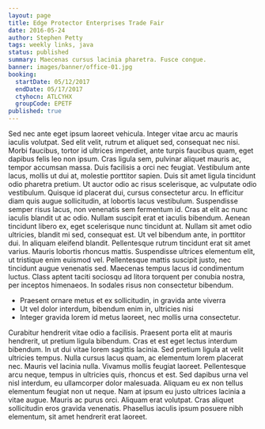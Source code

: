 ```yaml
---
layout: page
title: Edge Protector Enterprises Trade Fair
date: 2016-05-24
author: Stephen Petty
tags: weekly links, java
status: published
summary: Maecenas cursus lacinia pharetra. Fusce congue.
banner: images/banner/office-01.jpg
booking:
  startDate: 05/12/2017
  endDate: 05/17/2017
  ctyhocn: ATLCYHX
  groupCode: EPETF
published: true
---
```

Sed nec ante eget ipsum laoreet vehicula. Integer vitae arcu ac mauris iaculis volutpat. Sed elit velit, rutrum et aliquet sed, consequat nec nisi. Morbi faucibus, tortor id ultrices imperdiet, ante turpis faucibus quam, eget dapibus felis leo non ipsum. Cras ligula sem, pulvinar aliquet mauris ac, tempor accumsan massa. Duis facilisis a orci nec feugiat. Vestibulum ante lacus, mollis ut dui at, molestie porttitor sapien. Duis sit amet ligula tincidunt odio pharetra pretium. Ut auctor odio ac risus scelerisque, ac vulputate odio vestibulum. Quisque id placerat dui, cursus consectetur arcu. In efficitur diam quis augue sollicitudin, at lobortis lacus vestibulum. Suspendisse semper risus lacus, non venenatis sem fermentum id. Cras at elit ac nunc iaculis blandit ut ac odio. Nullam suscipit erat et iaculis bibendum. Aenean tincidunt libero ex, eget scelerisque nunc tincidunt at.
Nullam sit amet odio ultricies, blandit mi sed, consequat est. Ut vel bibendum ante, in porttitor dui. In aliquam eleifend blandit. Pellentesque rutrum tincidunt erat sit amet varius. Mauris lobortis rhoncus mattis. Suspendisse ultrices elementum elit, ut tristique enim euismod vel. Pellentesque mattis suscipit justo, nec tincidunt augue venenatis sed. Maecenas tempus lacus id condimentum luctus. Class aptent taciti sociosqu ad litora torquent per conubia nostra, per inceptos himenaeos. In sodales risus non consectetur bibendum.

* Praesent ornare metus et ex sollicitudin, in gravida ante viverra
* Ut vel dolor interdum, bibendum enim in, ultricies nisi
* Integer gravida lorem id metus laoreet, nec mollis urna consectetur.

Curabitur hendrerit vitae odio a facilisis. Praesent porta elit at mauris hendrerit, ut pretium ligula bibendum. Cras et est eget lectus interdum bibendum. In ut dui vitae lorem sagittis lacinia. Sed pretium ligula at velit ultricies tempus. Nulla cursus lacus quam, ac elementum lorem placerat nec. Mauris vel lacinia nulla. Vivamus mollis feugiat laoreet. Pellentesque arcu neque, tempus in ultricies quis, rhoncus et est. Sed dapibus urna vel nisl interdum, eu ullamcorper dolor malesuada. Aliquam eu ex non tellus elementum feugiat non ut neque. Nam at ipsum eu justo ultrices lacinia a vitae augue. Mauris ac purus orci. Aliquam erat volutpat. Cras aliquet sollicitudin eros gravida venenatis. Phasellus iaculis ipsum posuere nibh elementum, sit amet hendrerit erat laoreet.
